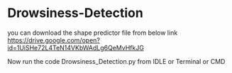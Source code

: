 # Drowsiness-Detection

you can download the shape predictor file from below link
https://drive.google.com/open?id=1UiSHe72L4TeN14VKbWAdLg6QeMvHfkJG

Now run the code Drowsiness_Detection.py from IDLE or Terminal or CMD
